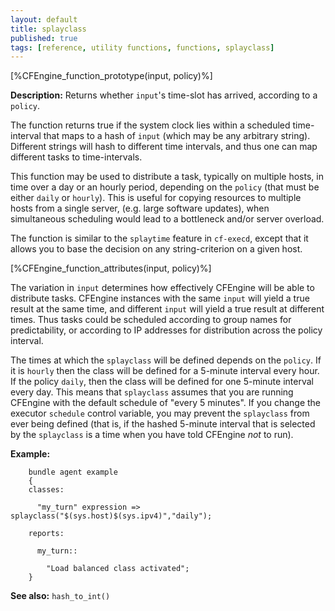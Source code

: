```yaml
---
layout: default
title: splayclass
published: true
tags: [reference, utility functions, functions, splayclass]
---
```


[%CFEngine_function_prototype(input, policy)%]

**Description:** Returns whether `input`'s time-slot has arrived,
according to a ```policy```.

The function returns true if the system clock lies within a scheduled
time-interval that maps to a hash of `input` (which may be any arbitrary
string). Different strings will hash to different time intervals, and thus one
can map different tasks to time-intervals.

This function may be used to distribute a task, typically on multiple hosts, in time over a day or an hourly period, depending on the ```policy``` (that must be either `daily` or `hourly`). This is useful for copying resources to multiple hosts from a single server, (e.g. large software updates), when simultaneous scheduling would lead to a bottleneck and/or server overload.

The function is similar to the `splaytime` feature in `cf-execd`, except that it allows you to base the decision on any string-criterion on a given host.

[%CFEngine_function_attributes(input, policy)%]

The variation in `input` determines how effectively CFEngine will be able to
distribute tasks. CFEngine instances with the same `input` will yield a true
result at the same time, and different `input` will yield a true result at
different times. Thus tasks could be scheduled according to group names for
predictability, or according to IP addresses for distribution across the
policy interval.

The times at which the `splayclass` will be defined depends on the ```policy```.
If it is `hourly` then the class will be defined for a 5-minute interval every
hour. If the policy `daily`, then the class will be defined for one 5-minute
interval every day. This means that `splayclass` assumes that you are running
CFEngine with the default schedule of "every 5 minutes". If you change the
executor `schedule` control variable, you may prevent the `splayclass` from
ever being defined (that is, if the hashed 5-minute interval that is selected
by the `splayclass` is a time when you have told CFEngine *not* to run).

**Example:**

```cf3
    bundle agent example
    {
    classes:

      "my_turn" expression => splayclass("$(sys.host)$(sys.ipv4)","daily");

    reports:

      my_turn::

        "Load balanced class activated";
    }
```

**See also:** `hash_to_int()`
